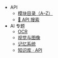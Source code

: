 <!-- BEGIN:AURORA-API-NAV -->
* API
  * [模块目录（A–Z）](api/README.md)
  * [🔎 API 搜索](api/Search.md)
* AI 专题
  * [OCR](OCR.md)
  * [视觉与图像](Vision-and-Images.md)
  * [记忆系统](Memory-System.md)
  * [知识库 · API](Knowledge-Base-API.md)
<!-- END:AURORA-API-NAV -->